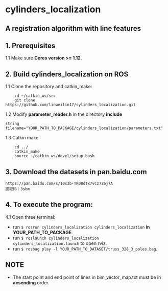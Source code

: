 # cylinders_localization
## A registration algorithm with line features

## 1. Prerequisites 
1.1 Make sure **Ceres version >= 1.12**.

## 2. Build cylinders_localization on ROS
1.1 Clone the repository and catkin_make:
```
    cd ~/catkin_ws/src
    git clone https://github.com/linweilin17/cylinders_localization.git
```

1.2 Modify **parameter_reader.h** in the directory **include**

```
string filename="YOUR_PATH_TO_PACKAGE/cylinders_localization/parameters.txt"
```

1.3 Catkin make

```
    cd ../
    catkin_make
    source ~/catkin_ws/devel/setup.bash
```

## 3. Download the datasets in pan.baidu.com

```
https://pan.baidu.com/s/10s3b-TK08dTx7vCz7Z6j7A 
提取码：3sbm
```

## 4. To execute the program:
4.1 Open three terminal:

- run `$ rosrun cylinders_localization cylinders_localization` **in YOUR_PATH_TO_PACKAGE**.
- run `$ roslaunch cylinders_localization cylinders_localization.launch` to open rviz.
- run `$ rosbag play -l YOUR_PATH_TO_DATASET/truss_328_3_poles.bag`.
    
## NOTE

- The start point and end point of lines in bim_vector_map.txt must be in **acsending** order.
